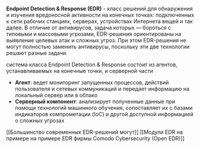 **Endpoint Detection & Response (EDR)** - класс решений для обнаружения и изучения вредоносной активности на конечных точках: подключенных к сети рабочих станциях, серверах, устройствах Интернета вещей и так далее. В отличие от антивирусов, задача которых — бороться с типовыми и массовыми угрозами, EDR-решения ориентированы на выявление целевых атак и сложных угроз. При этом EDR-решения не могут полностью заменить антивирусы, поскольку эти две технологии решают разные задачи.


система класса Endpoint Detection & Response состоит из агентов, устанавливаемых на конечные точки, и серверной части
- **Агент**: ведет мониторинг запущенных процессов, действий пользователя и сетевых коммуникаций и передает информацию на локальный сервер или в облако
- **Серверный компонент**: анализирует полученные данные при помощи технологий машинного обучения, сопоставляет их с базами индикаторов компрометации (IoC) и другой доступной информацией о сложных угрозах

[[Большинство современных EDR-решений могут]]
[[Модули EDR на примере на примере EDR фирмы Comodo Cybersecurity (Open EDR)]]
